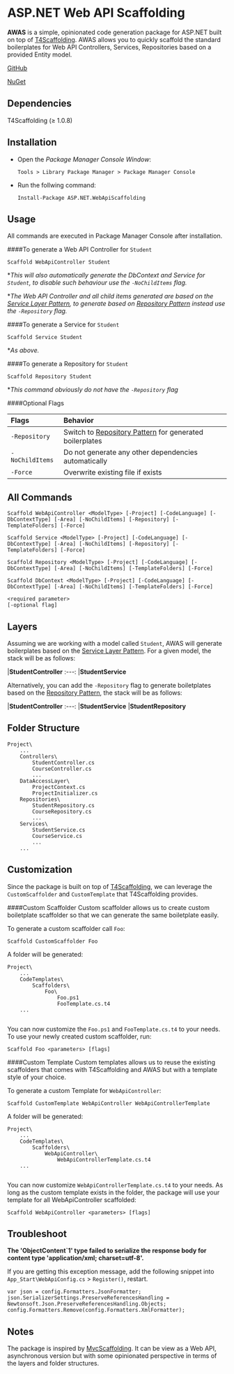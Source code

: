 ASP.NET Web API Scaffolding
=========================

**AWAS** is a simple, opinionated code generation package for ASP.NET built on top of [T4Scaffolding][0]. AWAS allows you to quickly scaffold the standard boilerplates for Web API Controllers, Services, Repositories based on a provided Entity model.

[GitHub][1]

[NuGet][2]


Dependencies
------------
T4Scaffolding (≥ 1.0.8)


Installation
----------------
- Open the *Package Manager Console Window*:

  ```
  Tools > Library Package Manager > Package Manager Console
  ```
  
- Run the follwing command:

  ```
  Install-Package ASP.NET.WebApiScaffolding
  ```


Usage
----------------
All commands are executed in Package Manager Console after installation.

####To generate a Web API Controller for `Student`
```
Scaffold WebApiController Student
```
**This will also automatically generate the DbContext and Service for `Student`, to disable such behaviour use the `-NoChildItems` flag.*

**The Web API Controller and all child items generated are based on the [Service Layer Pattern][3], to generate based on [Repository Pattern][4] instead use the `-Repository` flag.*


####To generate a Service for `Student`
```
Scaffold Service Student
```
**As above.*


####To generate a Repository for `Student`
```
Scaffold Repository Student
```
**This command obviously do not have the `-Repository` flag*

####Optional Flags

|Flags|Behavior
|:---|:---
|`-Repository`|Switch to [Repository Pattern][4] for generated boilerplates
|`-NoChildItems`|Do not generate any other dependencies automatically
|`-Force`|Overwrite existing file if exists
	
	
All Commands
------------
```
Scaffold WebApiController <ModelType> [-Project] [-CodeLanguage] [-DbContextType] [-Area] [-NoChildItems] [-Repository] [-TemplateFolders] [-Force]

Scaffold Service <ModelType> [-Project] [-CodeLanguage] [-DbContextType] [-Area] [-NoChildItems] [-Repository] [-TemplateFolders] [-Force]

Scaffold Repository <ModelType> [-Project] [-CodeLanguage] [-DbContextType] [-Area] [-NoChildItems] [-TemplateFolders] [-Force]

Scaffold DbContext <ModelType> [-Project] [-CodeLanguage] [-DbContextType] [-Area] [-NoChildItems] [-TemplateFolders] [-Force]
```
```
<required parameter>
[-optional flag]
```
	
Layers
------
Assuming we are working with a model called `Student`, AWAS will generate boilerplates based on the [Service Layer Pattern][3]. For a given model, the stack will be as follows:

|**StudentController**
:---:
|**StudentService**

Alternatively, you can add the `-Repository` flag to generate boiletplates based on the [Repository Pattern][4], the stack will be as follows:

|**StudentController**
:---:
|**StudentService**
|**StudentRepository**


Folder Structure
----------------
```
Project\
    ...
	Controllers\
		StudentController.cs
		CourseController.cs
		...
	DataAccessLayer\
		ProjectContext.cs
		ProjectInitializer.cs
	Repositories\
		StudentRepository.cs
		CourseRepository.cs
		...
	Services\
		StudentService.cs
		CourseService.cs
		...
    ...
```

Customization
-------------
Since the package is built on top of [T4Scaffolding][0], we can leverage the `CustomScaffolder` and `CustomTemplate` that T4Scaffolding provides. 

####Custom Scaffolder
Custom scaffolder allows us to create custom boiletplate scaffolder so that we can generate the same boiletplate easily.

To generate a custom scaffolder call `Foo`:
```
Scaffold CustomScaffolder Foo
```

A folder will be generated:
```
Project\
    ...
	CodeTemplates\
        Scaffolders\
            Foo\
                Foo.ps1
                FooTemplate.cs.t4
    ...
	
```

You can now customize the `Foo.ps1` and `FooTemplate.cs.t4` to your needs. To use your newly created custom scaffolder, run:
```
Scaffold Foo <parameters> [flags]
```

####Custom Template
Custom templates allows us to reuse the existing scaffolders that comes with T4Scaffolding and AWAS but with a template style of your choice. 

To generate a custom Template for `WebApiController`:
```
Scaffold CustomTemplate WebApiController WebApiControllerTemplate
```

A folder will be generated:
```
Project\
    ...
	CodeTemplates\
        Scaffolders\
            WebApiController\
                WebApiControllerTemplate.cs.t4
    ...
	
```

You can now customize `WebApiControllerTemplate.cs.t4` to your needs. As long as the custom template exists in the folder, the package will use your template for all WebApiController scaffolded:
```
Scaffold WebApiController <parameters> [flags]
```


Troubleshoot
------------
**The 'ObjectContent`1' type failed to serialize the response body for content type 'application/xml; charset=utf-8'.**

If you are getting this exception message, add the following snippet into `App_Start\WebApiConfig.cs` > `Register()`, restart.
```
var json = config.Formatters.JsonFormatter;
json.SerializerSettings.PreserveReferencesHandling = Newtonsoft.Json.PreserveReferencesHandling.Objects;
config.Formatters.Remove(config.Formatters.XmlFormatter);
```


Notes
-----
The package is inspired by [MvcScaffolding][5]. It can be view as a Web API, asynchronous version but with some opinionated perspective in terms of the layers and folder structures. 



[0]: https://www.nuget.org/packages/T4Scaffolding/
[1]: https://www.nuget.org/packages/ASP.NET.WebApiScaffolding/
[2]: https://www.nuget.org/packages/ASP.NET.WebApiScaffolding/
[3]: https://en.wikipedia.org/wiki/Service_layers_pattern
[4]: https://msdn.microsoft.com/en-us/library/ff649690.aspx
[5]: https://www.nuget.org/packages/MvcScaffolding/
